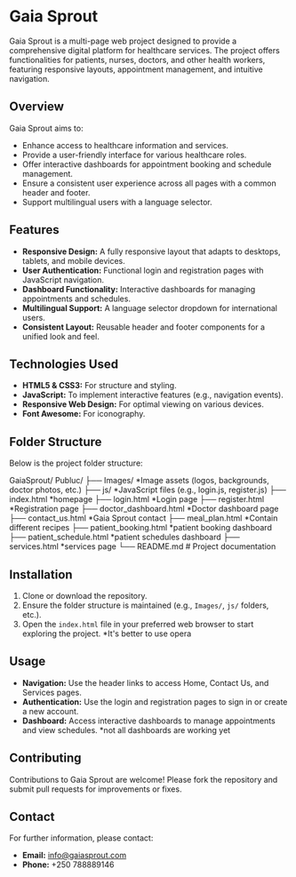 # Gaia Sprout

Gaia Sprout is a multi-page web project designed to provide a comprehensive digital platform for healthcare services. The project offers functionalities for patients, nurses, doctors, and other health workers, featuring responsive layouts, appointment management, and intuitive navigation.

## Overview

Gaia Sprout aims to:
- Enhance access to healthcare information and services.
- Provide a user-friendly interface for various healthcare roles.
- Offer interactive dashboards for appointment booking and schedule management.
- Ensure a consistent user experience across all pages with a common header and footer.
- Support multilingual users with a language selector.

## Features

- **Responsive Design:** A fully responsive layout that adapts to desktops, tablets, and mobile devices.
- **User Authentication:** Functional login and registration pages with JavaScript navigation.
- **Dashboard Functionality:** Interactive dashboards for managing appointments and schedules.
- **Multilingual Support:** A language selector dropdown for international users.
- **Consistent Layout:** Reusable header and footer components for a unified look and feel.

## Technologies Used

- **HTML5 & CSS3:** For structure and styling.
- **JavaScript:** To implement interactive features (e.g., navigation events).
- **Responsive Web Design:** For optimal viewing on various devices.
- **Font Awesome:** For iconography.

## Folder Structure

Below is the project folder structure:

GaiaSprout/ 
Publuc/
    ├── Images/ *Image assets (logos, backgrounds, doctor photos, etc.) 
    ├── js/ *JavaScript files (e.g., login.js, register.js) 
├── index.html *homepage
├── login.html *Login page 
├── register.html *Registration page 
├── doctor_dashboard.html *Doctor dashboard page
├── contact_us.html *Gaia Sprout contact
├── meal_plan.html *Contain different recipes
├── patient_booking.html *patient booking dashboard 
├── patient_schedule.html *patient schedules dashboard
├── services.html *services page
└── README.md # Project documentation


## Installation

1. Clone or download the repository.
2. Ensure the folder structure is maintained (e.g., `Images/`, `js/` folders, etc.).
3. Open the `index.html` file in your preferred web browser to start exploring the project. *It's better to use opera

## Usage

- **Navigation:** Use the header links to access Home, Contact Us, and Services pages.
- **Authentication:** Use the login and registration pages to sign in or create a new account.
- **Dashboard:** Access interactive dashboards to manage appointments and view schedules. *not all dashboards are working yet 

## Contributing

Contributions to Gaia Sprout are welcome! Please fork the repository and submit pull requests for improvements or fixes.


## Contact

For further information, please contact:

- **Email:** info@gaiasprout.com
- **Phone:** +250 788889146
